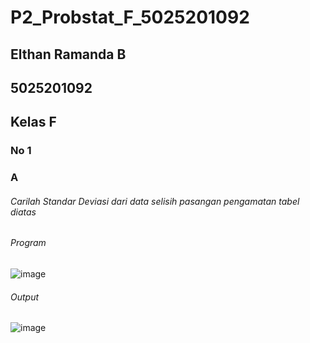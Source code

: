 # P2_Probstat_F_5025201092

## Elthan Ramanda B
## 5025201092
## Kelas F

### No 1
### A
###### Carilah Standar Deviasi dari data selisih pasangan pengamatan tabel diatas
###### Program
![image](https://user-images.githubusercontent.com/94375772/170872101-f0b38403-fb80-45bd-880e-70ebe77989ec.png)
###### Output
![image](https://user-images.githubusercontent.com/94375772/170872183-c2fcedff-891c-4beb-86be-a699b977d792.png)

